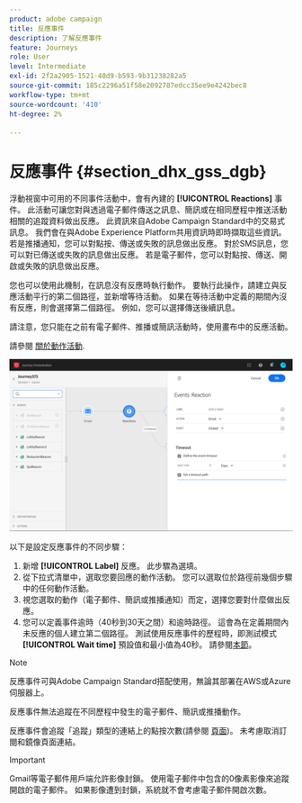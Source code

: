 ```yaml
---
product: adobe campaign
title: 反應事件
description: 了解反應事件
feature: Journeys
role: User
level: Intermediate
exl-id: 2f2a2905-1521-48d9-b593-9b31238282a5
source-git-commit: 185c2296a51f58e2092787edcc35ee9e4242bec8
workflow-type: tm+mt
source-wordcount: '410'
ht-degree: 2%

---
```


# 反應事件 {#section_dhx_gss_dgb}

浮動視窗中可用的不同事件活動中，會有內建的 **[!UICONTROL Reactions]** 事件。 此活動可讓您對與透過電子郵件傳送之訊息、簡訊或在相同歷程中推送活動相關的追蹤資料做出反應。 此資訊來自Adobe Campaign Standard中的交易式訊息。 我們會在與Adobe Experience Platform共用資訊時即時擷取這些資訊。 若是推播通知，您可以對點按、傳送或失敗的訊息做出反應。 對於SMS訊息，您可以對已傳送或失敗的訊息做出反應。 若是電子郵件，您可以對點按、傳送、開啟或失敗的訊息做出反應。

您也可以使用此機制，在訊息沒有反應時執行動作。 要執行此操作，請建立與反應活動平行的第二個路徑，並新增等待活動。 如果在等待活動中定義的期間內沒有反應，則會選擇第二個路徑。 例如，您可以選擇傳送後續訊息。

請注意，您只能在之前有電子郵件、推播或簡訊活動時，使用畫布中的反應活動。

請參閱 [關於動作活動](../building-journeys/about-action-activities.md).

![](../assets/journey45.png)

以下是設定反應事件的不同步驟：

1. 新增 **[!UICONTROL Label]** 反應。 此步驟為選填。
1. 從下拉式清單中，選取您要回應的動作活動。 您可以選取位於路徑前幾個步驟中的任何動作活動。
1. 視您選取的動作（電子郵件、簡訊或推播通知）而定，選擇您要對什麼做出反應。
1. 您可以定義事件逾時（40秒到30天之間）和逾時路徑。 這會為在定義期間內未反應的個人建立第二個路徑。 測試使用反應事件的歷程時，即測試模式 **[!UICONTROL Wait time]** 預設值和最小值為40秒。 請參閱[本節](../building-journeys/testing-the-journey.md)。

>[!NOTE]
>
>反應事件可與Adobe Campaign Standard搭配使用，無論其部署在AWS或Azure伺服器上。
>
>反應事件無法追蹤在不同歷程中發生的電子郵件、簡訊或推播動作。
>
>反應事件會追蹤「追蹤」類型的連結上的點按次數(請參閱 [頁面](https://experienceleague.adobe.com/docs/campaign-standard/using/designing-content/links.html#about-tracked-urls))。 未考慮取消訂閱和鏡像頁面連結。

>[!IMPORTANT]
>
>Gmail等電子郵件用戶端允許影像封鎖。 使用電子郵件中包含的0像素影像來追蹤開啟的電子郵件。 如果影像遭到封鎖，系統就不會考慮電子郵件開啟次數。
